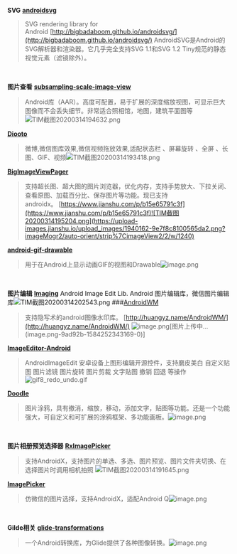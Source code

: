 **SVG**
**[androidsvg](https://github.com/BigBadaboom/androidsvg)**
>SVG rendering library for Android [http://bigbadaboom.github.io/androidsvg/](http://bigbadaboom.github.io/androidsvg/)
AndroidSVG是Android的SVG解析器和渲染器。它几乎完全支持SVG 1.1和SVG 1.2 Tiny规范的静态视觉元素（滤镜除外）。

<br>

**图片查看**
**[subsampling-scale-image-view](https://github.com/davemorrissey/subsampling-scale-image-view)**
>Android库（AAR）。高度可配置，易于扩展的深度缩放视图，可显示巨大图像而不会丢失细节。非常适合照相馆，地图，建筑平面图等
![TIM截图20200314194632.png](https://upload-images.jianshu.io/upload_images/1940162-543183ed370c6fea.png?imageMogr2/auto-orient/strip%7CimageView2/2/w/1240)

**[Diooto](https://github.com/MikaelZero/Diooto)**
>微博,微信图库效果,微信视频拖放效果,适配状态栏 、屏幕旋转 、全屏 、长图、GIF、视频![TIM截图20200314193418.png](https://upload-images.jianshu.io/upload_images/1940162-64ee83da5eb53404.png?imageMogr2/auto-orient/strip%7CimageView2/2/w/1240)

**[BigImageViewPager](https://github.com/SherlockGougou/BigImageViewPager)**
>支持超长图、超大图的图片浏览器，优化内存，支持手势放大、下拉关闭、查看原图、加载百分比、保存图片等功能。现已支持androidx。 [https://www.jianshu.com/p/b15e65791c3f](https://www.jianshu.com/p/b15e65791c3f)![TIM截图20200314195204.png](https://upload-images.jianshu.io/upload_images/1940162-9e7f8c8100565da2.png?imageMogr2/auto-orient/strip%7CimageView2/2/w/1240)

**[android-gif-drawable](https://github.com/koral--/android-gif-drawable)**
>用于在Android上显示动画GIF的视图和Drawable![image.png](https://upload-images.jianshu.io/upload_images/1940162-c590513f7a226e65.png?imageMogr2/auto-orient/strip%7CimageView2/2/w/1240)

<br>

**图片编辑**
**[Imaging](https://github.com/minetsh/Imaging)**
Android Image Edit Lib. Android 图片编辑库，微信图片编辑库![TIM截图20200314202543.png](https://upload-images.jianshu.io/upload_images/1940162-a7c80bd3edcc6f76.png?imageMogr2/auto-orient/strip%7CimageView2/2/w/1240)
###[AndroidWM](https://github.com/huangyz0918/AndroidWM)
>支持隐写术的android图像水印库。 [http://huangyz.name/AndroidWM/](http://huangyz.name/AndroidWM/)
![image.png](https://upload-images.jianshu.io/upload_images/1940162-5b2d2edcfa5aef3e.png?imageMogr2/auto-orient/strip%7CimageView2/2/w/1240)[图片上传中...(image.png-9ad92b-1584252343169-0)]

**[ImageEditor-Android](https://github.com/siwangqishiq/ImageEditor-Android)**
>AndroidImageEdit 安卓设备上图形编辑开源控件，支持磨皮美白 自定义贴图 图片滤镜 图片旋转 图片剪裁 文字贴图 撤销 回退 等操作![gif8_redo_undo.gif](https://upload-images.jianshu.io/upload_images/1940162-90f43c8e3c72b547.gif?imageMogr2/auto-orient/strip)

**[Doodle](https://github.com/1993hzw/Doodle)**
>图片涂鸦，具有撤消，缩放，移动，添加文字，贴图等功能。还是一个功能强大，可自定义和可扩展的涂鸦框架、多功能画板。![image.png](https://upload-images.jianshu.io/upload_images/1940162-5a0f8ae347f0d2e3.png?imageMogr2/auto-orient/strip%7CimageView2/2/w/1240)

<br>

**图片相册预览选择器**
**[RxImagePicker](https://github.com/BeaHugs/RxImagePicker)**
>支持AndroidX，支持图片的单选、多选、图片预览、图片文件夹切换、在选择图片时调用相机拍照
![TIM截图20200314191645.png](https://upload-images.jianshu.io/upload_images/1940162-156c8838fce03bbf.png?imageMogr2/auto-orient/strip%7CimageView2/2/w/1240)

**[ImagePicker](https://github.com/CysionLiu/ImagePicker)**
>仿微信的图片选择，支持AndroidX，适配Android Q![image.png](https://upload-images.jianshu.io/upload_images/1940162-56e3f3930564fa84.png?imageMogr2/auto-orient/strip%7CimageView2/2/w/1240)

<br>

**Gilde相关**
**[glide-transformations](https://github.com/wasabeef/glide-transformations)**
>一个Android转换库，为Glide提供了各种图像转换。![image.png](https://upload-images.jianshu.io/upload_images/1940162-fdf8a1ef3b2fef38.png?imageMogr2/auto-orient/strip%7CimageView2/2/w/1240)
